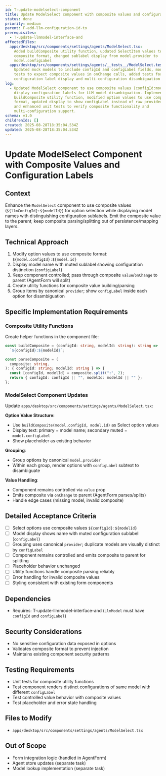 ```yaml
---
id: T-update-modelselect-component
title: Update ModelSelect component with composite values and configuration labels
status: done
priority: medium
parent: F-add-llm-configuration-id-to
prerequisites:
  - T-update-llmmodel-interface-and
affectedFiles:
  apps/desktop/src/components/settings/agents/ModelSelect.tsx:
    Added buildComposite utility function, updated SelectItem values to use
    composite format, changed sublabel display from model.provider to
    model.configLabel
  apps/desktop/src/components/settings/agents/__tests__/ModelSelect.test.tsx:
    Updated mock models to include configId and configLabel fields, modified
    tests to expect composite values in onChange calls, added tests for
    configuration label display and multi-configuration disambiguation
log:
  - Updated ModelSelect component to use composite values (configId:modelId) and
    display configuration labels for LLM model disambiguation. Implemented
    buildComposite utility function, modified option values to use composite
    format, updated display to show configLabel instead of raw provider name,
    and enhanced unit tests to verify composite functionality and
    multi-configuration support.
schema: v1.0
childrenIds: []
created: 2025-08-28T18:35:04.534Z
updated: 2025-08-28T18:35:04.534Z
---
```


# Update ModelSelect Component with Composite Values and Configuration Labels

## Context

Enhance the `ModelSelect` component to use composite values (`${llmConfigId}:${modelId}`) for option selection while displaying model names with distinguishing configuration sublabels. Emit the composite value to the parent; keep composite parsing/splitting out of persistence/mapping layers.

## Technical Approach

1. Modify option values to use composite format: `${model.configId}:${model.id}`
2. Display model name with muted sublabel showing configuration distinction (`configLabel`)
3. Keep component controlled; pass through composite `value`/`onChange` to parent (AgentForm will split)
4. Create utility functions for composite value building/parsing
5. Group items by canonical `provider`; show `configLabel` inside each option for disambiguation

## Specific Implementation Requirements

### Composite Utility Functions

Create helper functions in the component file:

```typescript
const buildComposite = (configId: string, modelId: string): string =>
  `${configId}:${modelId}`;

const parseComposite = (
  composite: string,
): { configId: string; modelId: string } => {
  const [configId, modelId] = composite.split(":", 2);
  return { configId: configId || "", modelId: modelId || "" };
};
```

### ModelSelect Component Updates

Update `apps/desktop/src/components/settings/agents/ModelSelect.tsx`:

**Option Value Structure**:

- Use `buildComposite(model.configId, model.id)` as Select option values
- Display text: primary = model name; secondary muted = `model.configLabel`
- Show placeholder as existing behavior

**Grouping**:

- Group options by canonical `model.provider`
- Within each group, render options with `configLabel` subtext to disambiguate

**Value Handling**:

- Component remains controlled via `value` prop
- Emits composite via `onChange` to parent (AgentForm parses/splits)
- Handle edge cases (missing model, invalid composite)

## Detailed Acceptance Criteria

- [ ] Select options use composite values `${configId}:${modelId}`
- [ ] Model display shows name with muted configuration sublabel (`configLabel`)
- [ ] Grouping uses canonical `provider`; duplicate models are visually distinct by `configLabel`
- [ ] Component remains controlled and emits composite to parent for splitting
- [ ] Placeholder behavior unchanged
- [ ] Utility functions handle composite parsing reliably
- [ ] Error handling for invalid composite values
- [ ] Styling consistent with existing form components

## Dependencies

- Requires: T-update-llmmodel-interface-and (`LlmModel` must have `configId` and `configLabel`)

## Security Considerations

- No sensitive configuration data exposed in options
- Validates composite format to prevent injection
- Maintains existing component security patterns

## Testing Requirements

- Unit tests for composite utility functions
- Test component renders distinct configurations of same model with different `configLabel`
- Test controlled value behavior with composite values
- Test placeholder and error state handling

## Files to Modify

- `apps/desktop/src/components/settings/agents/ModelSelect.tsx`

## Out of Scope

- Form integration logic (handled in AgentForm)
- Agent store updates (separate task)
- Model lookup implementation (separate task)
